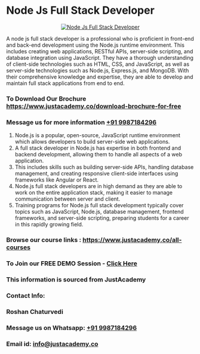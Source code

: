 # Node Js Full Stack Developer

<p align="center">
  <a href="https://justacademy.co/program-detail/full-stack-web-development">
    <img src="https://justacademy.co/storage2/program_images/1704700371.webp" alt="Node Js Full Stack Developer">
  </a>
</p>


A node js full stack developer is a professional who is proficient in front-end and back-end development using the Node.js runtime environment. This includes creating web applications, RESTful APIs, server-side scripting, and database integration using JavaScript. They have a thorough understanding of client-side technologies such as HTML, CSS, and JavaScript, as well as server-side technologies such as Node.js, Express.js, and MongoDB. With their comprehensive knowledge and expertise, they are able to develop and maintain full stack applications from end to end.
### To Download Our Brochure https://www.justacademy.co/download-brochure-for-free
### Message us for more information [+91 9987184296](https://api.whatsapp.com/send?phone=919987184296)
1) Node.js is a popular, open-source, JavaScript runtime environment which allows developers to build server-side web applications.
2) A full stack developer in Node.js has expertise in both frontend and backend development, allowing them to handle all aspects of a web application.
3) This includes skills such as building server-side APIs, handling database management, and creating responsive client-side interfaces using frameworks like Angular or React.
4) Node.js full stack developers are in high demand as they are able to work on the entire application stack, making it easier to manage communication between server and client.
5) Training programs for Node.js full stack development typically cover topics such as JavaScript, Node.js, database management, frontend frameworks, and server-side scripting, preparing students for a career in this rapidly growing field.

### Browse our course links : https://www.justacademy.co/all-courses 
### To Join our FREE DEMO Session - [Click Here](https://www.justacademy.co/register-for-course-demo)


### This information is sourced from JustAcademy
### Contact Info:
### Roshan Chaturvedi
### Message us on Whatsapp: [+91 9987184296](https://api.whatsapp.com/send?phone=919987184296)
### Email id: [info@justacademy.co](mailto:info@justacademy.co)
                    